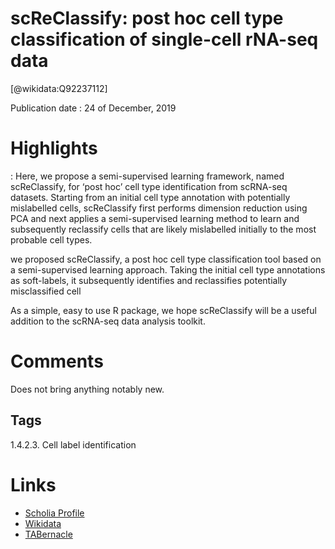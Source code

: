 
scReClassify: post hoc cell type classification of single-cell rNA-seq data
===========================================================================
  
  [@wikidata:Q92237112]  
  
Publication date : 24 of December, 2019  

# Highlights

: Here, we propose a semi-supervised learning framework, named scReClassify, for ‘post hoc’ cell type
identification from scRNA-seq datasets. Starting from an initial cell type annotation with potentially mislabelled cells,
scReClassify first performs dimension reduction using PCA and next applies a semi-supervised learning method to
learn and subsequently reclassify cells that are likely mislabelled initially to the most probable cell types. 

we proposed scReClassify, a post hoc cell type classification tool based on a
semi-supervised learning approach. Taking the initial cell
type annotations as soft-labels, it subsequently identifies
and reclassifies potentially misclassified cell

As a
simple, easy to use R package, we hope scReClassify will be
a useful addition to the scRNA-seq data analysis toolkit.

# Comments

Does not bring anything notably new.

## Tags
1.4.2.3. Cell label identification
# Links
  
 * [Scholia Profile](https://scholia.toolforge.org/work/Q92237112)  
 * [Wikidata](https://www.wikidata.org/wiki/Q92237112)  
 * [TABernacle](https://tabernacle.toolforge.org/?#/tab/manual/Q92237112/P921%3BP4510)  
